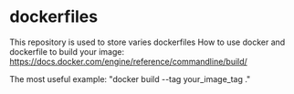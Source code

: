 # dockerfiles
This repository is used to store varies dockerfiles
How to use docker and dockerfile to build your image:
https://docs.docker.com/engine/reference/commandline/build/

The most useful example: "docker build --tag your_image_tag ."

